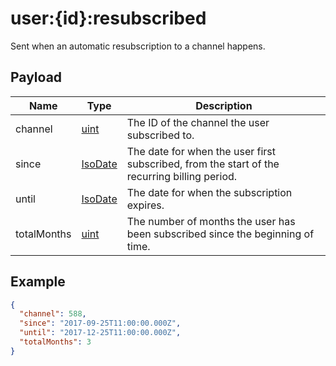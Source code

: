# user:{id}:resubscribed

Sent when an automatic resubscription to a channel happens.

## Payload
|Name|Type|Description|
|----|----|-----------|
|channel|[uint](/rest/index.html#/uint)|The ID of the channel the user subscribed to.|
|since|[IsoDate](/rest/index.html#/IsoDate)|The date for when the user first subscribed, from the start of the recurring billing period.|
|until|[IsoDate](/rest/index.html#/IsoDate)|The date for when the subscription expires.|
|totalMonths|[uint](/rest/index.html#/uint)|The number of months the user has been subscribed since the beginning of time.|

## Example
```json
{
  "channel": 588,
  "since": "2017-09-25T11:00:00.000Z",
  "until": "2017-12-25T11:00:00.000Z",
  "totalMonths": 3
}
```
